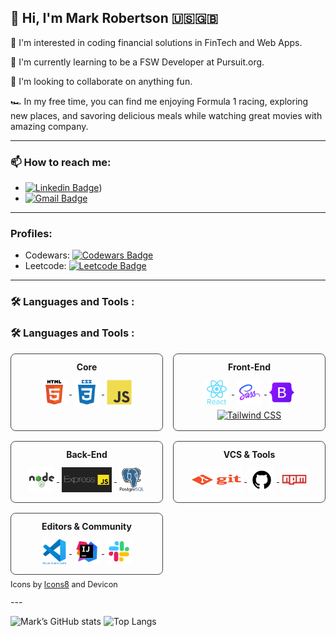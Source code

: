 
## 👋 Hi, I'm Mark Robertson 🇺🇸🇬🇧

👀 I'm interested in coding financial solutions in FinTech and Web Apps.

🌱 I'm currently learning to be a FSW Developer at Pursuit.org.

💞️ I'm looking to collaborate on anything fun.

🏎️ In my free time, you can find me enjoying Formula 1 racing, exploring new places, and savoring delicious meals while watching great movies with amazing company.

---
### 📫 How to reach me:

- [![Linkedin Badge](https://img.shields.io/badge/-LinkedIn-blue?style=flat&logo=Linkedin&logoColor=white)](https://www.linkedin.com/in/mark-robertson-ny-uk/))
- [![Gmail Badge](https://img.shields.io/badge/-Gmail-red?style=flat&logo=Gmail&logoColor=white)](mailto:MarkRobertson67@gmail.com)


<!-- - Email: [markrobertson67@gmail.com](mailto:markrobertson67@gmail.com)
- LinkedIn: [www.linkedin.com/in/mark-robertson-NY-UK](https://www.linkedin.com/in/mark-robertson-NY-UK) -->

---
### Profiles:

- Codewars: [![Codewars Badge](https://www.codewars.com/users/Goldsuccess167/badges/small)](https://www.codewars.com/users/Goldsuccess167)
- Leetcode: <a href="https://leetcode.com/Goldsuccess167/"><img src="https://assets.leetcode.com/static_assets/public/webpack_bundles/images/logo-dark.e99485d9b.svg" width="100" alt="Leetcode Badge"></a>


<!-- - Codewars: [![Codewars Badge](https://www.codewars.com/users/Goldsuccess167/badges/large)](https://www.codewars.com/users/Goldsuccess167)
- Leetcode: [![Leetcode Badge](https://assets.leetcode.com/static_assets/public/webpack_bundles/images/logo-dark.e99485d9b.svg)](https://leetcode.com/Goldsuccess167/) -->

---
### 🛠 Languages and Tools :

### 🛠 Languages and Tools :

<style>
  .icon-grid {
    display: grid;
    grid-template-columns: repeat(auto-fit, minmax(180px, 1fr));
    gap: 1rem;
    margin-top: 1rem;
  }
  .icon-box {
    border: 1px solid #444;
    border-radius: 8px;
    padding: 0.75rem;
    text-align: center;
  }
  .icon-box strong {
    display: block;
    margin-bottom: 0.5rem;
  }
  .icon-box img {
    margin: 0.25rem;
    vertical-align: middle;
  }
  .icon-footer {
    margin-top: 0.75rem;
    font-size: 0.85em;
  }
</style>

<div class="icon-grid">

  <div class="icon-box">
    <strong>Core</strong>
    <a href="https://developer.mozilla.org/docs/Web/HTML" target="_blank">
      <img src="https://raw.githubusercontent.com/devicons/devicon/master/icons/html5/html5-original-wordmark.svg"
           alt="HTML5" width="40" height="40"/>
    </a>
    <a href="https://developer.mozilla.org/docs/Web/CSS" target="_blank">
      <img src="https://raw.githubusercontent.com/devicons/devicon/master/icons/css3/css3-plain-wordmark.svg"
           alt="CSS3" width="40" height="40"/>
    </a>
    <a href="https://www.javascript.com/" target="_blank">
      <img src="https://raw.githubusercontent.com/devicons/devicon/master/icons/javascript/javascript-original.svg"
           alt="JavaScript" width="40" height="40"/>
    </a>
  </div>

  <div class="icon-box">
    <strong>Front-End</strong>
    <a href="https://reactjs.org/" target="_blank">
      <img src="https://raw.githubusercontent.com/devicons/devicon/master/icons/react/react-original-wordmark.svg"
           alt="React" width="40" height="40"/>
    </a>
    <a href="https://sass-lang.com/" target="_blank">
      <img src="./assets/Sass.png" alt="Sass" width="40" height="40"/>
    </a>
    <a href="https://getbootstrap.com/" target="_blank">
      <img src="./assets/bootstrap-original.svg" alt="Bootstrap" width="40" height="40"/>
    </a>
    <a href="https://tailwindcss.com/" target="_blank">
      <img src="https://cdn.simpleicons.org/tailwindcss/06B6D4"
           alt="Tailwind CSS" width="40" height="40"/>
    </a>
  </div>

  <div class="icon-box">
    <strong>Back-End</strong>
    <a href="https://nodejs.org/" target="_blank">
      <img src="https://raw.githubusercontent.com/devicons/devicon/master/icons/nodejs/nodejs-original-wordmark.svg"
           alt="Node.js" width="40" height="40"/>
    </a>
    <a href="https://expressjs.com/" target="_blank">
      <img src="./assets/ExpressJS.webp" alt="Express.js" width="80" height="40"/>
    </a>
    <a href="https://www.postgresql.org/" target="_blank">
      <img src="https://raw.githubusercontent.com/devicons/devicon/master/icons/postgresql/postgresql-original-wordmark.svg"
           alt="PostgreSQL" width="40" height="40"/>
    </a>
  </div>

  <div class="icon-box">
    <strong>VCS & Tools</strong>
    <a href="https://git-scm.com/" target="_blank">
      <img src="./assets/Git.svg" alt="Git" width="80" height="40"/>
    </a>
    <a href="https://github.com/" target="_blank">
      <img src="./assets/gitHub.jpg" alt="GitHub" width="40" height="40"/>
    </a>
    <a href="https://www.npmjs.com/" target="_blank">
      <img src="https://raw.githubusercontent.com/devicons/devicon/master/icons/npm/npm-original-wordmark.svg"
           alt="npm" width="40" height="40"/>
    </a>
  </div>

  <div class="icon-box">
    <strong>Editors & Community</strong>
    <a href="https://code.visualstudio.com/" target="_blank">
      <img src="https://raw.githubusercontent.com/devicons/devicon/master/icons/vscode/vscode-original-wordmark.svg"
           alt="VSCode" width="40" height="40"/>
    </a>
    <a href="https://www.jetbrains.com/idea/" target="_blank">
      <img src="./assets/intellij-idea.png" alt="IntelliJ IDEA" width="40" height="40"/>
    </a>
    <a href="https://slack.com/" target="_blank">
      <img src="./assets/Slack.png" alt="Slack" width="40" height="40"/>
    </a>
  </div>

</div>


<p style="margin-top: 8px; font-size: 0.9em;">
  Icons by <a href="https://icons8.com" target="_blank">Icons8</a> and Devicon
</p>
---

![Mark’s GitHub stats](https://github-readme-stats.vercel.app/api?username=MarkRobertson67&show_icons=true&theme=blue-green)
![Top Langs](https://github-readme-stats.vercel.app/api/top-langs/?username=MarkRobertson67&layout=donut&show_icons=true&theme=blue-green)
</p>



